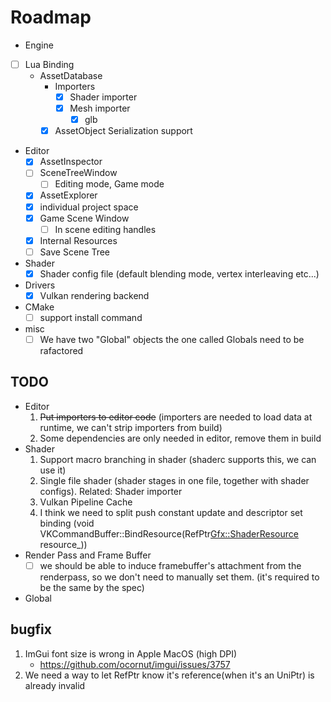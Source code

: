 # Roadmap

* Engine
- [ ] Lua Binding
    * AssetDatabase
        * Importers
            - [x] Shader importer
            - [x] Mesh importer
                - [x] glb
        - [x] AssetObject Serialization support
* Editor
    - [x] AssetInspector
    - [ ] SceneTreeWindow
        - [ ] Editing mode, Game mode
    - [x] AssetExplorer
    - [x] individual project space
    - [x] Game Scene Window
        - [ ] In scene editing handles
    - [x] Internal Resources
    - [ ] Save Scene Tree
* Shader
    - [x] Shader config file (default blending mode, vertex interleaving etc...)
* Drivers
    - [x] Vulkan rendering backend
* CMake
    - [ ] support install command
* misc
    - [ ] We have two "Global" objects the one called Globals need to be rafactored

## TODO
* Editor
    1. ~~Put importers to editor code~~ (importers are needed to load data at runtime, we can't strip importers from build)
    2. Some dependencies are only needed in editor, remove them in build
* Shader
    1. Support macro branching in shader (shaderc supports this, we can use it)
    2. Single file shader (shader stages in one file, together with shader configs). Related: Shader importer
    3. Vulkan Pipeline Cache
    4. I think we need to split push constant update and descriptor set binding (void VKCommandBuffer::BindResource(RefPtr<Gfx::ShaderResource> resource_))
* Render Pass and Frame Buffer
    - [ ] we should be able to induce framebuffer's attachment from the renderpass, so we don't need to manually set them. (it's required to be the same by the spec)
* Global

## bugfix
1. ImGui font size is wrong in Apple MacOS (high DPI)
    * https://github.com/ocornut/imgui/issues/3757
2. We need a way to let RefPtr know it's reference(when it's an UniPtr) is already invalid
